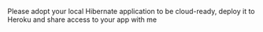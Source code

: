 Please adopt your local Hibernate application to be cloud-ready, deploy it to Heroku and share access to your app with me
